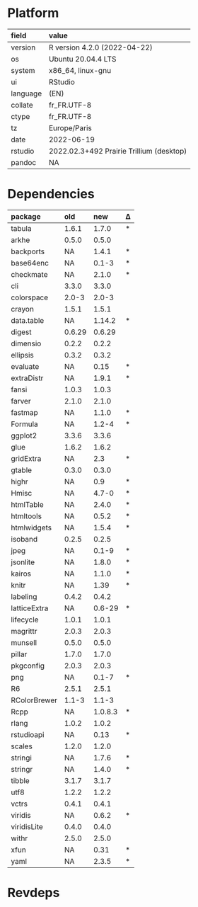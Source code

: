 # Platform

|field    |value                                    |
|:--------|:----------------------------------------|
|version  |R version 4.2.0 (2022-04-22)             |
|os       |Ubuntu 20.04.4 LTS                       |
|system   |x86_64, linux-gnu                        |
|ui       |RStudio                                  |
|language |(EN)                                     |
|collate  |fr_FR.UTF-8                              |
|ctype    |fr_FR.UTF-8                              |
|tz       |Europe/Paris                             |
|date     |2022-06-19                               |
|rstudio  |2022.02.3+492 Prairie Trillium (desktop) |
|pandoc   |NA                                       |

# Dependencies

|package      |old    |new     |Δ  |
|:------------|:------|:-------|:--|
|tabula       |1.6.1  |1.7.0   |*  |
|arkhe        |0.5.0  |0.5.0   |   |
|backports    |NA     |1.4.1   |*  |
|base64enc    |NA     |0.1-3   |*  |
|checkmate    |NA     |2.1.0   |*  |
|cli          |3.3.0  |3.3.0   |   |
|colorspace   |2.0-3  |2.0-3   |   |
|crayon       |1.5.1  |1.5.1   |   |
|data.table   |NA     |1.14.2  |*  |
|digest       |0.6.29 |0.6.29  |   |
|dimensio     |0.2.2  |0.2.2   |   |
|ellipsis     |0.3.2  |0.3.2   |   |
|evaluate     |NA     |0.15    |*  |
|extraDistr   |NA     |1.9.1   |*  |
|fansi        |1.0.3  |1.0.3   |   |
|farver       |2.1.0  |2.1.0   |   |
|fastmap      |NA     |1.1.0   |*  |
|Formula      |NA     |1.2-4   |*  |
|ggplot2      |3.3.6  |3.3.6   |   |
|glue         |1.6.2  |1.6.2   |   |
|gridExtra    |NA     |2.3     |*  |
|gtable       |0.3.0  |0.3.0   |   |
|highr        |NA     |0.9     |*  |
|Hmisc        |NA     |4.7-0   |*  |
|htmlTable    |NA     |2.4.0   |*  |
|htmltools    |NA     |0.5.2   |*  |
|htmlwidgets  |NA     |1.5.4   |*  |
|isoband      |0.2.5  |0.2.5   |   |
|jpeg         |NA     |0.1-9   |*  |
|jsonlite     |NA     |1.8.0   |*  |
|kairos       |NA     |1.1.0   |*  |
|knitr        |NA     |1.39    |*  |
|labeling     |0.4.2  |0.4.2   |   |
|latticeExtra |NA     |0.6-29  |*  |
|lifecycle    |1.0.1  |1.0.1   |   |
|magrittr     |2.0.3  |2.0.3   |   |
|munsell      |0.5.0  |0.5.0   |   |
|pillar       |1.7.0  |1.7.0   |   |
|pkgconfig    |2.0.3  |2.0.3   |   |
|png          |NA     |0.1-7   |*  |
|R6           |2.5.1  |2.5.1   |   |
|RColorBrewer |1.1-3  |1.1-3   |   |
|Rcpp         |NA     |1.0.8.3 |*  |
|rlang        |1.0.2  |1.0.2   |   |
|rstudioapi   |NA     |0.13    |*  |
|scales       |1.2.0  |1.2.0   |   |
|stringi      |NA     |1.7.6   |*  |
|stringr      |NA     |1.4.0   |*  |
|tibble       |3.1.7  |3.1.7   |   |
|utf8         |1.2.2  |1.2.2   |   |
|vctrs        |0.4.1  |0.4.1   |   |
|viridis      |NA     |0.6.2   |*  |
|viridisLite  |0.4.0  |0.4.0   |   |
|withr        |2.5.0  |2.5.0   |   |
|xfun         |NA     |0.31    |*  |
|yaml         |NA     |2.3.5   |*  |

# Revdeps


